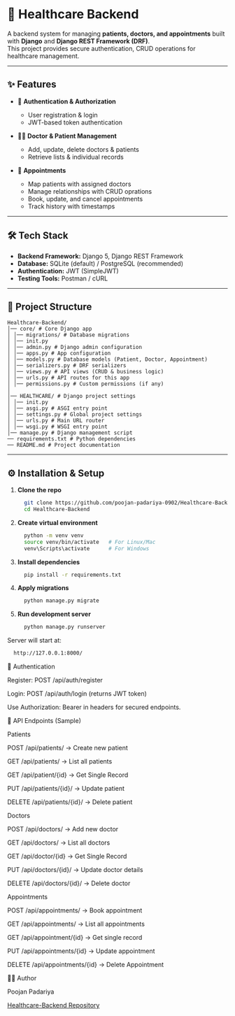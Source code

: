# 🏥 Healthcare Backend

A backend system for managing **patients, doctors, and appointments** built with **Django** and **Django REST Framework (DRF)**.  
This project provides secure authentication, CRUD operations for healthcare management.

---

## ✨ Features

- 👤 **Authentication & Authorization**
  - User registration & login
  - JWT-based token authentication

- 🧑‍⚕️ **Doctor & Patient Management**
  - Add, update, delete doctors & patients
  - Retrieve lists & individual records

- 📅 **Appointments**
  - Map patients with assigned doctors
  - Manage relationships with CRUD oprations
  - Book, update, and cancel appointments
  - Track history with timestamps

---

## 🛠️ Tech Stack

- **Backend Framework:** Django 5, Django REST Framework  
- **Database:** SQLite (default) / PostgreSQL (recommended)  
- **Authentication:** JWT (SimpleJWT)  
- **Testing Tools:** Postman / cURL  

---

## 📂 Project Structure

```
Healthcare-Backend/
│── core/ # Core Django app
│ │── migrations/ # Database migrations
│ │── init.py
│ │── admin.py # Django admin configuration
│ │── apps.py # App configuration
│ │── models.py # Database models (Patient, Doctor, Appointment)
│ │── serializers.py # DRF serializers
│ │── views.py # API views (CRUD & business logic)
│ │── urls.py # API routes for this app
│ │── permissions.py # Custom permissions (if any)
│
│── HEALTHCARE/ # Django project settings
│ │── init.py
│ │── asgi.py # ASGI entry point
│ │── settings.py # Global project settings
│ │── urls.py # Main URL router
│ │── wsgi.py # WSGI entry point
│── manage.py # Django management script
── requirements.txt # Python dependencies
── README.md # Project documentation
```

---

## ⚙️ Installation & Setup

1. **Clone the repo**
   ```bash
     git clone https://github.com/poojan-padariya-0902/Healthcare-Backend.git
     cd Healthcare-Backend
   ```

2. **Create virtual environment**
   ```bash
     python -m venv venv
     source venv/bin/activate   # For Linux/Mac
     venv\Scripts\activate      # For Windows

3. **Install dependencies**
   ```bash
     pip install -r requirements.txt

4. **Apply migrations**
   ```bash
     python manage.py migrate
   
5. **Run development server**
   ```bash
     python manage.py runserver

Server will start at:
  ```bash
    http://127.0.0.1:8000/
  ```

🔑 Authentication

Register: POST /api/auth/register

Login: POST /api/auth/login (returns JWT token)

Use Authorization: Bearer <token> in headers for secured endpoints.

📌 API Endpoints (Sample)

Patients

POST /api/patients/ → Create new patient

GET /api/patients/ → List all patients

GET /api/patient/{id} → Get Single Record

PUT /api/patients/{id}/ → Update patient

DELETE /api/patients/{id}/ → Delete patient

Doctors

POST /api/doctors/ → Add new doctor

GET /api/doctors/ → List all doctors

GET /api/doctor/{id} → Get Single Record

PUT /api/doctors/{id}/ → Update doctor details

DELETE /api/doctors/{id}/ → Delete doctor

Appointments

POST /api/appointments/ → Book appointment

GET /api/appointments/ → List all appointments

GET /api/appointment/{id} → Get single record

PUT /api/appointments/{id} → Update appointment

DELETE /api/appointments/{id} → Delete Appointment

👨‍💻 Author

Poojan Padariya

[Healthcare-Backend Repository](https://github.com/poojan-padariya-0902/Healthcare-Backend)





